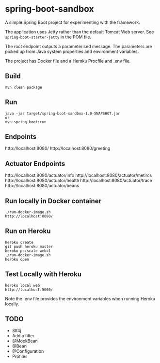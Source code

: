 spring-boot-sandbox
====

A simple Spring Boot project for experimenting with the framework.

The application uses Jetty rather than the default Tomcat Web server. See `spring-boot-starter-jetty` in the POM file.

The root endpoint outputs a parameterised message. The parameters are picked up from Java 
system properties and environment variables.

The project has Docker file and a Heroku Procfile and .env file.

Build
----
```
mvn clean package
```

Run
----
```
java -jar target/spring-boot-sandbox-1.0-SNAPSHOT.jar
or
mvn spring-boot:run
```

Endpoints
----
http://localhost:8080/
http://localhost:8080/greeting


Actuator Endpoints
----
http://localhost:8080/actuator/info
http://localhost:8080/actuator/metircs
http://localhost:8080/actuator/health
http://localhost:8080/actuator/trace
http://localhost:8080/actuator/beans


Run locally in Docker container
----
```
./run-docker-image.sh
http://localhost:8080/
```

Run on Heroku
----
```
heroku create
git push heroku master
heroku ps:scale web=1
./run-docker-image.sh
heroku open
```

Test Locally with Heroku
----
```
heroku local web
http://localhost:5000/
```

Note the .env file provides the environment variables when running Heroku locally.


TODO
----

- Slf4j
- Add a filter
- @MockBean
- @Bean
- @Configuration
- Profiles




